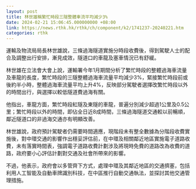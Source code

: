 ```yaml
---
layout: post
title: 林世雄稱繁忙時段三隧整體車流平均減少3%
date: 2024-02-21 15:06:45.000000000 +08:00
link: https://news.rthk.hk/rthk/ch/component/k2/1741237-20240221.htm
categories: rthk
---
```


運輸及物流局局長林世雄說，三條過海隧道實施分時段收費後，得到駕駛人士的配合及調整出行安排，漸見成效，隧道口的車龍及塞車情況已有舒緩。

林世雄在立法會大會上說，運輸署今年1月期間分析了繁忙時段的整體過海車流量及車龍的長度，繁忙時段的三隧整體過海車流量平均減少3%，緊接繁忙時段前或後約半小時，整體過海車流量平均上升4%，反映部分駕駛者選擇改繁忙時段以外的時間出行，與選擇以較低隧道費過海有關。

他指出，車龍方面，繁忙時段紅隧及東隧的車龍，普遍分別減少超過1公里及0.5公里；繁忙時段以外的時間，即佔全日近8成時間，三條過海隧道交通較以前暢順，鄰近隧道口的非過海交通亦有明顯改善。

林世雄說，政府預計駕駛者仍需要時間適應，現階段未有整全數據為分階段收費實施後，對中環交通的影響作出穩妥評估前，在中環及相關鄰近地區實施電子道路收費，未有落實時間表，強調電子道路收費計劃涉及將現時免費的道路改為收費的道路，政府要小心評估計劃對交通及社會所帶來的影響。

不過，他表示，政府會以多管齊下方式，處理中環及其鄰近地區的交通擠塞，包括利用人工智能及自動車牌識別科技，在中區推行自動交通執法，並探討其他交通管理措施。
